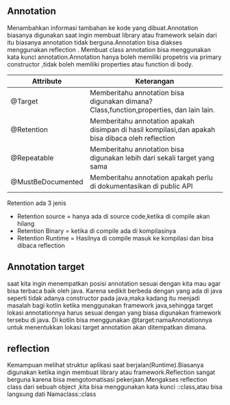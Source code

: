 ## Annotation
Menambahkan informasi tambahan ke kode yang dibuat.Annotation biasanya digunakan saat ingin membuat library atau framework selain dari itu biasanya annotation tidak berguna.Annotation bisa diakses menggunakan reflection .
Membuat class annotation bisa menggunakan kata kunci annotation.Annotation hanya boleh memiliki propetris via primary constructor ,tidak boleh memiliki properties atau function di body.

|Attribute|Keterangan|
|---------|----------|
|@Target|Memberitahu annotation bisa digunakan dimana? Class,function,properties, dan lain lain.|
|@Retention|Memberitahu annotation apakah disimpan di hasil kompilasi,dan apakah bisa dibaca oleh reflection|
|@Repeatable|Memberitahu annotation bisa digunakan lebih dari sekali target yang sama|
|@MustBeDocumented|Memberitahu annotation apakah perlu di dokumentasikan di public API|

Retention ada 3 jenis
- Retention source = hanya ada di source code,ketika di compile akan hilang
- Retention Binary = ketika di compile ada di kompilasinya
- Retention Runtime = Hasilnya di compile masuk ke kompilasi dan bisa dibaca reflection

## Annotation target
saat kita ingin menempatkan posisi annotation sesuai dengan kita mau agar bisa terbaca baik oleh java.
Karena sedikit berbeda dengan yang ada di java seperti tidak adanya constructor pada java,maka kadang itu menjadi masalah bagi kotlin ketika menggunakan framework java,sehingga target lokasi annotationnya harus sesuai dengan yang biasa digunakan framework tersebu di java.
Di kotlin bisa menggunakan @target:namaAnnotationnya untuk menentukkan lokasi target annotation akan ditempatkan dimana.

## reflection
Kemampuan melihat struktur aplikasi saat berjalan(Runtime).Biasanya digunakan ketika ingin membuat library atau framework.Reflection sangat berguna karena bisa mengotomatisasi pekerjaan.Mengakses reflection class dari sebuah object ,kita bisa menggunakan kata kunci ::class,atau bisa langsung dati Namaclass::class